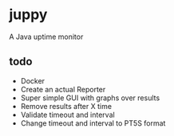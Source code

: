 # juppy

A Java uptime monitor


## todo
* Docker 
* Create an actual Reporter
* Super simple GUI with graphs over results
* Remove results after X time
* Validate timeout and interval
* Change timeout and interval to PT5S format